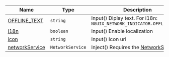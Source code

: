 <section id="main" data-note="AUTO-GENERATED CONTENT, DO NOT EDIT DIRECTLY!">

| Name                                                                                                                        | Type                        | Description                                                                            |
| --------------------------------------------------------------------------------------------------------------------------- | --------------------------- | -------------------------------------------------------------------------------------- |
| [OFFLINE_TEXT](https://nguix-starter.lamnhan.com/content/reference/classes/networkindicatorcomponent.html#offline_text)     | <code>string</code>         | Input() Diplay text. For i18n: `NGUIX_NETWORK_INDICATOR.OFFLINE_TEXT`                  |
| [i18n](https://nguix-starter.lamnhan.com/content/reference/classes/networkindicatorcomponent.html#i18n)                     | <code>boolean</code>        | Input() Enable localization                                                            |
| [icon](https://nguix-starter.lamnhan.com/content/reference/classes/networkindicatorcomponent.html#icon)                     | <code>string</code>         | Input() Icon url                                                                       |
| [networkService](https://nguix-starter.lamnhan.com/content/reference/classes/networkindicatorcomponent.html#networkservice) | <code>NetworkService</code> | Inject() Requires the [NetworkService](https://ngx-useful.lamnhan.com/service/network) |

</section>

